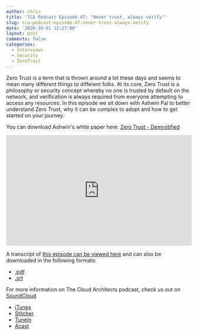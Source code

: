 ```yaml
---
author: chris
title: 'TCA Podcast Episode 47: "Never trust, always verify"'
slug: tca-podcast-episode-47-never-trust-always-verify
date: '2020-10-01 12:27:00'
layout: post
comments: false
categories:
  - Interviews
  - Security
  - ZeroTrust
---
```


Zero Trust is a term that is thrown around a lot these days and seems to mean many different things to different folks. At its core, Zero Trust is a philosophy or security concept whereby no one is trusted by default on the network, and verification is always required from everyone attempting to access any resources. In this episode we sit down with Ashwin Pal to better understand Zero Trust, why it can be complex to adopt and how to get started on your journey.

You can download Ashwin's white paper here: [Zero Trust - Demystified](https://thearchitects.cloud/downloads/BR_200380_ZeroTrustDemystified_V1.pdf)

<p><iframe width="100%" height="300" scrolling="no" frameborder="no" allow="autoplay" src="https://w.soundcloud.com/player/?url=https%3A//api.soundcloud.com/tracks/903547081&color=%23ff5500&auto_play=false&hide_related=false&show_comments=true&show_user=true&show_reposts=false&show_teaser=true&visual=true"></iframe></p>

A transcript of [this episode can be viewed here](https://gist.github.com/TheCloudArch/c8bec6db1d47fc5ea45b725e818f5372) and can also be downloaded in the following formats:
* [.pdf](/transcript/episode47.pdf)
* [.srt](/transcript/episode47.srt)

For more information on The Cloud Architects podcast, check us out on [SoundCloud](https://soundcloud.com/thecloudarchitects/)

*   [iTunes](https://itunes.apple.com/us/podcast/the-cloud-architects-podcast/id1264479296?mt=2)
*   [Stitcher](https://www.stitcher.com/podcast/the-cloud-architects/the-cloud-achitects)
*   [Tunein](https://tunein.com/radio/The-Cloud-Architects-Podcast-p1026315/)
*   [Acast](https://www.acast.com/thecloudarchitectspodcast)
